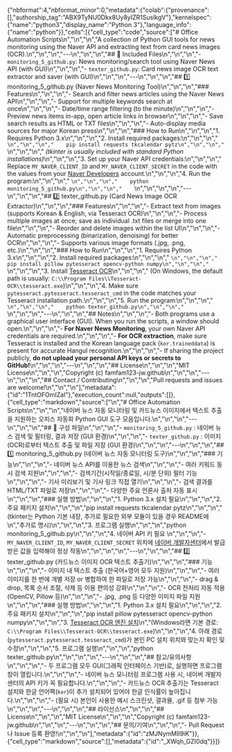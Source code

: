 {"nbformat":4,"nbformat_minor":0,"metadata":{"colab":{"provenance":[],"authorship_tag":"ABX9TyNU0Dkx8Uy8yIZR1SuslkgV"},"kernelspec":{"name":"python3","display_name":"Python 3"},"language_info":{"name":"python"}},"cells":[{"cell_type":"code","source":["# Office Automation Scripts\n","\n","\n","A collection of Python GUI tools for news monitoring using the Naver API and extracting text from card news images (OCR).\n","\n","\n","---\n","\n","\n","## 📁 Included Files\n","\n","\n","- `monitoring_5_github.py`: News monitoring/search tool using Naver News API (with GUI)\n","\n","\n","- `texter_github.py`: Card news image OCR text extractor and saver (with GUI)\n","\n","\n","---\n","\n","\n","## 1️⃣ monitoring_5_github.py (Naver News Monitoring Tool)\n","\n","\n","### Features\n","\n","\n","- Search and filter news articles using the Naver News API\n","\n","\n","- Support for multiple keywords search at once\n","\n","\n","- Date/time range filtering (to the minute)\n","\n","\n","- Preview news items in-app, open article links in browser\n","\n","\n","- Save search results as HTML or TXT files\n","\n","\n","- Auto-display media sources for major Korean press\n","\n","\n","### How to Run\n","\n","\n","1. Requires Python 3.x\n","\n","\n","2. Install required packages:\n","\n","\n","    ```\n","\n","\n","    pip install requests tkcalendar pytz\n","\n","\n","    ```\n","\n","\n","    *(tkinter is usually included with standard Python installations)*\n","\n","\n","3. Set up your Naver API credentials:\n","\n","\n","    Replace `MY_NAVER_CLIENT_ID` and `MY_NAVER_CLIENT_SECRET` in the code with the values from your [Naver Developers](https://developers.naver.com/main/) account.\n","\n","\n","4. Run the program:\n","\n","\n","    ```\n","\n","\n","    python monitoring_5_github.py\n","\n","\n","    ```\n","\n","\n","\n","---\n","\n","\n","## 2️⃣ texter_github.py (Card News Image OCR Extractor)\n","\n","\n","### Features\n","\n","\n","- Extract text from images (supports Korean & English, via Tesseract OCR)\n","\n","\n","- Process multiple images at once; save as individual .txt files or merge into one file\n","\n","\n","- Reorder and delete images within the list UI\n","\n","\n","- Automatic preprocessing (binarization, denoising) for better OCR\n","\n","\n","- Supports various image formats (.jpg, .png, etc.)\n","\n","\n","### How to Run\n","\n","\n","1. Requires Python 3.x\n","\n","\n","2. Install required packages:\n","\n","\n","    ```\n","\n","\n","    pip install pillow pytesseract opencv-python numpy\n","\n","\n","    ```\n","\n","\n","3. Install [Tesseract OCR](https://github.com/tesseract-ocr/tesseract)\n","\n","\n","   (On Windows, the default path is usually: `C:\\Program Files\\Tesseract-OCR\\tesseract.exe`)\n","\n","\n","4. Make sure `pytesseract.pytesseract.tesseract_cmd` in the code matches your Tesseract installation path.\n","\n","\n","5. Run the program:\n","\n","\n","    ```\n","\n","\n","    python texter_github.py\n","\n","\n","    ```\n","\n","\n","---\n","\n","\n","## Notes\n","\n","\n","- Both programs use a graphical user interface (GUI). When you run the scripts, a window should open.\n","\n","\n","- **For Naver News Monitoring**, your own Naver API credentials are required.\n","\n","\n","- **For OCR extraction**, make sure Tesseract is installed and the Korean language pack (`kor.traineddata`) is present for accurate Hangul recognition.\n","\n","\n","- If sharing the project publicly, **do not upload your personal API keys or secrets to GitHub!**\n","\n","\n","---\n","\n","\n","## License\n","\n","\n","MIT License\n","\n","\n","Copyright (c) famfam123-jw.github\n","\n","\n","---\n","\n","\n","## Contact / Contributing\n","\n","\n","Pull requests and issues are welcome!\n","\n","\n"],"metadata":{"id":"1TntOFOmIZal"},"execution_count":null,"outputs":[]},{"cell_type":"markdown","source":["\n","# Office Automation Scripts\n","\n","\n","네이버 뉴스 자동 모니터링 및 카드뉴스 이미지에서 텍스트 추출을 지원하는 오피스 자동화 Python GUI 도구 모음입니다.\n","\n","\n","---\n","\n","\n","## 📁 구성 파일\n","\n","\n","- `monitoring_5_github.py` : 네이버 뉴스 검색 및 필터링, 결과 저장 (GUI 환경)\n","\n","\n","- `texter_github.py` : 이미지(OCR)로부터 텍스트 추출 및 파일 저장 (GUI 환경)\n","\n","\n","---\n","\n","\n","## 1️⃣ monitoring_5_github.py (네이버 뉴스 자동 모니터링 도구)\n","\n","\n","### 기능\n","\n","\n","- 네이버 뉴스 API를 이용한 뉴스 검색\n","\n","\n","- 여러 키워드 동시 검색 지원\n","\n","\n","- 검색기간(시작일/종료일, 시/분 단위) 필터 기능\n","\n","\n","- 기사 미리보기 및 기사 링크 직접 열기\n","\n","\n","- 검색 결과를 HTML/TXT 파일로 저장\n","\n","\n","- 다양한 주요 언론사 출처 자동 표시\n","\n","\n","### 실행 방법\n","\n","\n","1. Python 3.x 설치 필요\n","\n","\n","2. 주요 패키지 설치\n","\n","\n","pip install requests tkcalendar pytz\n","\n","\n","(tkinter는 Python 기본 내장, 추가로 필요한 외부 모듈이 있을 경우 README에\n","추가로 명시)\n","\n","\n","3. 프로그램 실행\n","\n","\n","python monitoring_5_github.py\n","\n","\n","4. 네이버 API 키 필요  \n","\n","\n","- `MY_NAVER_CLIENT_ID`, `MY_NAVER_CLIENT_SECRET` 위치에 [네이버 개발자센터](https://developers.naver.com/main/)에서 발급받은 값을 입력해야 정상 작동\n","\n","\n","\n","---\n","\n","\n","## 2️⃣ texter_github.py (카드뉴스 이미지 OCR 텍스트 추출기)\n","\n","\n","### 기능\n","\n","\n","- 이미지 내 텍스트 추출 (한국어+영어 모두 지원)\n","\n","\n","- 여러 이미지를 한 번에 개별 저장 or 병합하여 한 파일로 저장 가능\n","\n","\n","- drag & drop, 목록 순서 조절, 삭제 등 이용 편의성 강화\n","\n","\n","- OCR 전처리 자동 적용 (OpenCV, Pillow 등)\n","\n","\n","- .jpg, .png 등 다양한 이미지 파일 지원\n","\n","\n","### 실행 방법\n","\n","\n","1. Python 3.x 설치 필요\n","\n","\n","2. 주요 패키지 설치\n","\n","\n","pip install pillow pytesseract opencv-python numpy\n","\n","\n","3. [Tesseract OCR 엔진 설치](https://github.com/tesseract-ocr/tesseract)\n","(Windows라면 기본 경로: `C:\\Program Files\\Tesseract-OCR\\tesseract.exe`)\n","\n","\n","4. 아래 경로(`pytesseract.pytesseract.tesseract_cmd`)가 본인 PC 설치 위치와 맞는지 확인 및 수정\n","\n","\n","5. 프로그램 실행\n","\n","\n","python texter_github.py\n","\n","\n","\n","---\n","\n","\n","## 참고/유의사항\n","\n","\n","- 두 프로그램 모두 GUI(그래픽 인터페이스 기반)로, 실행하면 프로그램 창이 열립니다.\n","\n","\n","- 네이버 뉴스 모니터링 프로그램 사용 시, 네이버 개발자센터의 API 키가 꼭 필요합니다.\n","\n","\n","- 카드뉴스 OCR 추출기는 Tesseract 설치와 한글 언어팩(`kor`)이 추가 설치되어 있어야 한글 인식률이 높아집니다.\n","\n","\n","- (필요 시) 본인이 사용한 예시 스크린샷, 결과물, .gif 등 첨부 가능\n","\n","\n","---\n","\n","\n","## 라이선스\n","\n","\n","## License\n","\n","\n","MIT License\n","\n","\n","Copyright (c) famfam123-jw.github\n","\n","\n","---\n","\n","\n","## 문의/기여\n","\n","\n","- Pull Request나 Issue 등록 환영!\n","\n","\n"],"metadata":{"id":"zMJNymMII9iK"}},{"cell_type":"markdown","source":[],"metadata":{"id":"_XWqh_GZI0dq"}}]}